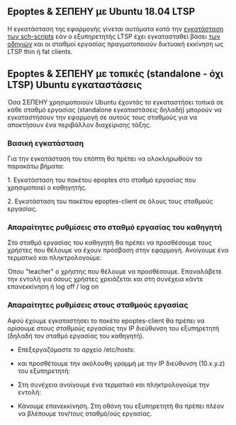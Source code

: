 ## Epoptes & ΣΕΠΕΗΥ με Ubuntu 18.04 LTSP

Η εγκατάσταση της εφαρμογής γίνεται αυτόματα κατά την [εγκατάσταση των
sch-scripts](Linux/sch-scripts/Εγκατάσταση "wikilink") εάν ο
εξυπηρετητής LTSP έχει εγκατασταθεί βάσει [των
οδηγιών](Linux/LTSP "wikilink") και οι σταθμοί εργασίας
πραγματοποιούν δικτυακή εκκίνηση ως LTSP thin ή fat clients.

## Epoptes & ΣΕΠΕΗΥ με τοπικές (standalone - όχι LTSP) Ubuntu εγκαταστάσεις

Όσα ΣΕΠΕΗΥ χρησιμοποιούν Ubuntu έχοντάς το εγκαταστήσει τοπικά σε κάθε
σταθμό εργασίας (standalone εγκαταστάσεις δηλαδή) μπορούν να
εγκαταστήσουν την εφαρμογή σε αυτούς τους σταθμούς για να
αποκτήσουν ένα περιβάλλον διαχείρισης τάξης.

### Βασική εγκατάσταση

Για την εγκατάσταση του επόπτη θα πρέπει να ολοκληρωθούν τα παρακάτω
βήματα:

1\. Εγκατάσταση του πακέτου epoptes στο σταθμό εργασίας που χρησιμοποιεί
ο καθηγητής.

2\. Εγκατάσταση του πακέτου epoptes-client σε όλους τους σταθμούς
εργασίας.

### Απαραίτητες ρυθμίσεις στο σταθμό εργασίας του καθηγητή

Στο σταθμό εργασίας του καθηγητή θα πρέπει να προσθέσουμε τους χρήστες
που θέλουμε να έχουν πρόσβαση στην εφαρμογή. Ανοίγουμε ένα τερματικό
και πληκτρολογούμε:

Όπου "teacher" ο χρήστης που θέλουμε να προσθέσουμε. Επαναλάβετε την
εντολή για όσους χρήστες χρειάζεται και στη συνέχεια κάντε
επανεκκίνηση ή log off / log on

### Απαραίτητες ρυθμίσεις στους σταθμούς εργασίας

Αφού έχουμε εγκαταστήσει το πακέτο epoptes-client θα πρέπει να ορίσουμε
στους σταθμούς εργασίας την IP διεύθυνση του εξυπηρετητή (δηλαδή τον
σταθμό εργασίας του καθηγητή).

  - Επεξεργαζόμαστε το αρχείο /etc/hosts:

<!-- end list -->

  - και προσθέτουμε την ακόλουθη γραμμή με την IP διεύθυνση (10.x.y.z)
    του εξυπηρετητή:

<!-- end list -->

  - Στη συνέχεια ανοίγουμε ένα τερματικό και πληκτρολογούμε την εντολή:

<!-- end list -->

  - Κάνουμε επανεκκίνηση. Στη οθόνη του εξυπηρετητή θα πρέπει πλέον να
    βλέπουμε τον/τους σταθμό/ούς εργασίας.